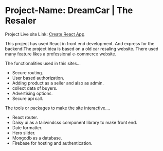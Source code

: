 # Project-Name: DreamCar | The Resaler

Project Live site Link: [Create React App](https://github.com/facebook/create-react-app).

This project has used React in front end development. And express for the backend.The project idea is based on a old car resaling website. There used many feature likes a professional e-commerce website.

The functionalities used in this sites...

* Secure routing.
* User based authorization.
* Adding product as a seller and also as admin.
* collect data of buyers.
* Advertising options.
* Secure api call.

The tools or packages to make the site interactive....

* React router.
* Daisy ui as a tailwindcss component library to make front end.
* Date formatter.
* Hero slider.
* Mongodb as a database.
* Firebase for hosting and authentication.




